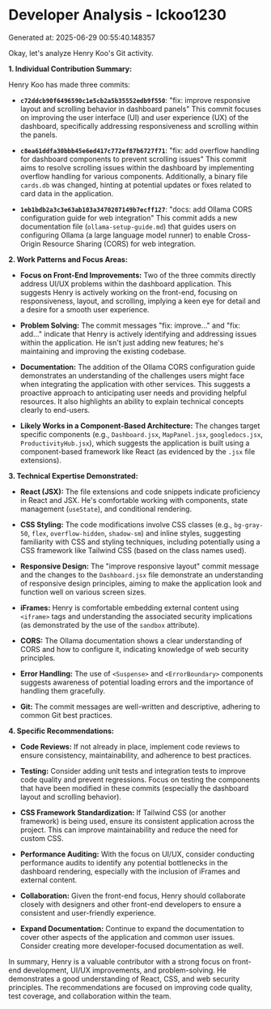 # Developer Analysis - lckoo1230
Generated at: 2025-06-29 00:55:40.148357

Okay, let's analyze Henry Koo's Git activity.

**1. Individual Contribution Summary:**

Henry Koo has made three commits:

*   **`c72ddcb90f6496590c1e5cb2a5b35552edb9f550`**:  "fix: improve responsive layout and scrolling behavior in dashboard panels"  This commit focuses on improving the user interface (UI) and user experience (UX) of the dashboard, specifically addressing responsiveness and scrolling within the panels.

*   **`c8ea61ddfa30bbb45e6ed417c772ef87b6727f71`**: "fix: add overflow handling for dashboard components to prevent scrolling issues" This commit aims to resolve scrolling issues within the dashboard by implementing overflow handling for various components. Additionally, a binary file `cards.db` was changed, hinting at potential updates or fixes related to card data in the application.

*   **`1eb1bdb2a3c3e63ab103a3470207149b7ecff127`**: "docs: add Ollama CORS configuration guide for web integration" This commit adds a new documentation file (`ollama-setup-guide.md`) that guides users on configuring Ollama (a large language model runner) to enable Cross-Origin Resource Sharing (CORS) for web integration.

**2. Work Patterns and Focus Areas:**

*   **Focus on Front-End Improvements:** Two of the three commits directly address UI/UX problems within the dashboard application.  This suggests Henry is actively working on the front-end, focusing on responsiveness, layout, and scrolling, implying a keen eye for detail and a desire for a smooth user experience.

*   **Problem Solving:** The commit messages "fix: improve..." and "fix: add..." indicate that Henry is actively identifying and addressing issues within the application. He isn't just adding new features; he's maintaining and improving the existing codebase.

*   **Documentation:** The addition of the Ollama CORS configuration guide demonstrates an understanding of the challenges users might face when integrating the application with other services.  This suggests a proactive approach to anticipating user needs and providing helpful resources.  It also highlights an ability to explain technical concepts clearly to end-users.

*   **Likely Works in a Component-Based Architecture:**  The changes target specific components (e.g., `Dashboard.jsx`, `MapPanel.jsx`, `googledocs.jsx`, `ProductivityHub.jsx`), which suggests the application is built using a component-based framework like React (as evidenced by the `.jsx` file extensions).

**3. Technical Expertise Demonstrated:**

*   **React (JSX):** The file extensions and code snippets indicate proficiency in React and JSX.  He's comfortable working with components, state management (`useState`), and conditional rendering.

*   **CSS Styling:**  The code modifications involve CSS classes (e.g., `bg-gray-50`, `flex`, `overflow-hidden`, `shadow-sm`) and inline styles, suggesting familiarity with CSS and styling techniques, including potentially using a CSS framework like Tailwind CSS (based on the class names used).

*   **Responsive Design:**  The "improve responsive layout" commit message and the changes to the `Dashboard.jsx` file demonstrate an understanding of responsive design principles, aiming to make the application look and function well on various screen sizes.

*   **iFrames:**  Henry is comfortable embedding external content using `<iframe>` tags and understanding the associated security implications (as demonstrated by the use of the `sandbox` attribute).

*   **CORS:**  The Ollama documentation shows a clear understanding of CORS and how to configure it, indicating knowledge of web security principles.

*   **Error Handling:** The use of `<Suspense>` and `<ErrorBoundary>` components suggests awareness of potential loading errors and the importance of handling them gracefully.

*   **Git:** The commit messages are well-written and descriptive, adhering to common Git best practices.

**4. Specific Recommendations:**

*   **Code Reviews:** If not already in place, implement code reviews to ensure consistency, maintainability, and adherence to best practices.

*   **Testing:**  Consider adding unit tests and integration tests to improve code quality and prevent regressions.  Focus on testing the components that have been modified in these commits (especially the dashboard layout and scrolling behavior).

*   **CSS Framework Standardization:** If Tailwind CSS (or another framework) is being used, ensure its consistent application across the project. This can improve maintainability and reduce the need for custom CSS.

*   **Performance Auditing:**  With the focus on UI/UX, consider conducting performance audits to identify any potential bottlenecks in the dashboard rendering, especially with the inclusion of iFrames and external content.

*   **Collaboration:**  Given the front-end focus, Henry should collaborate closely with designers and other front-end developers to ensure a consistent and user-friendly experience.

*   **Expand Documentation:**  Continue to expand the documentation to cover other aspects of the application and common user issues.  Consider creating more developer-focused documentation as well.

In summary, Henry is a valuable contributor with a strong focus on front-end development, UI/UX improvements, and problem-solving. He demonstrates a good understanding of React, CSS, and web security principles. The recommendations are focused on improving code quality, test coverage, and collaboration within the team.
